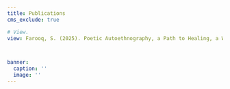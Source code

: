 ```yaml
---
title: Publications
cms_exclude: true

# View.
view: Farooq, S. (2025). Poetic Autoethnography, a Path to Healing, a Way to Turn. Communication Studies, 1–17. https://doi.org/10.1080/10510974.2025.2524350



banner:
  caption: ''
  image: ''
---
```

